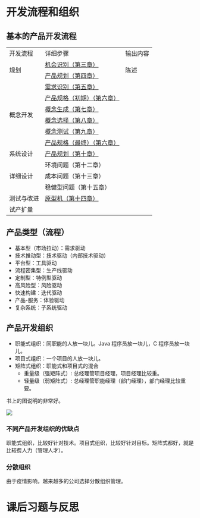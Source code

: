 # 开发流程和组织

## 基本的产品开发流程

<table>
  <tr>
    <td>开发流程</td>
    <td>详细步骤</td>
    <td>输出内容</td>
  </tr>
  <tr>
    <td rowspan="2">规划</td>
    <td><a href="./01.机会识别.md">机会识别（第三章）</a></td>
    <td rowspan="2">陈述</td>
  </tr>
  <tr>
    <td><a href="./02.产品规划.md">产品规划（第四章）</a></td>
  </tr>
  <tr>
    <td rowspan="6">概念开发</td>
    <td><a href="./03.需求识别.md">需求识别（第五章）</a></td>
  </tr>
  <tr>
    <td><a href="./04.产品规格.md">产品规格（初期）（第六章）</a></td>
  </tr>
  <tr>
    <td><a href="./05.概念生成.md">概念生成（第七章）</a></td>
  </tr>
  <tr>
    <td><a href="./06.概念选择.md">概念选择（第八章）</a></td>
  </tr>
  <tr>
    <td><a href="./07.概念测试.md">概念测试（第九章）</a></td>
  </tr>
  <tr>
    <td><a href="./04.产品规格.md">产品规格（最终）（第六章）</a></td>
  </tr>
  <tr>
    <td>系统设计</td>
    <td><a href="./08.产品架构.md">产品规划（第十章）</a></td>
  </tr>
  <tr>
    <td rowspan="3">详细设计</td>
    <td><a>环境问题（第十二章）</a></td>
  </tr>
  <tr>
    <td><a>成本问题（第十三章）</a></td>
  </tr>
  <tr>
    <td><a>稳健型问题（第十五章）</a></td>
  </tr>
  <tr>
    <td>测试与改进</td>
    <td><a href="./14.原型化.md">原型机（第十四章）</a></td>
  </tr>
  <tr>
    <td>试产扩量</td>
  </tr>
</table>

## 产品类型（流程）

- 基本型（市场拉动）：需求驱动
- 技术推动型：技术驱动（内部技术驱动）
- 平台型：工具驱动
- 流程密集型：生产线驱动
- 定制型：特例型驱动
- 高风险型：风险驱动
- 快速构建：迭代驱动
- 产品-服务：体验驱动
- 复杂系统：子系统驱动

## 产品开发组织

- 职能式组织：同职能的人放一块儿。Java 程序员放一块儿，C 程序员放一块儿。
- 项目式组织：一个项目的人放一块儿。
- 矩阵式组织：职能式和项目式的混合
  - 重量级（强矩阵式）: 总经理管项目经理，项目经理比较重。
  - 轻量级（弱矩阵式）: 总经理管职能经理（部门经理），部门经理比较重要。

书上的图说明的非常好。

![](../../../../../Changes729_image/raw/main/ln/1623742721701-95709d4c-68c3-458e-8b14-3677d372e348.jpeg)

### 不同产品开发组织的优缺点

职能式组织，比较好针对技术。项目式组织，比较好针对目标。矩阵式都好，就是比较费人力（管理人才）。

### 分散组织

由于疫情影响，越来越多的公司选择分散组织管理。

# 课后习题与反思

